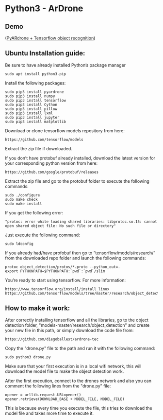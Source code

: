 # Python3 - ArDrone
## Demo
([PyARdrone + Tensorflow object recognition](https://drive.google.com/open?id=15-YeUDQg23QysssecI_6iY1-p89EAxBu))

## Ubuntu Installation guide:

Be sure to have already installed Python’s package manager
```
sudo apt install python3-pip
```

Install the following packages:
```
sudo pip3 install pyardrone
sudo pip3 install numpy
sudo pip3 install tensorflow
sudo pip3 install Cython
sudo pip3 install pillow
sudo pip3 install lxml
sudo pip3 install jupyter
sudo pip3 install matplotlib
```

Download or clone tensorflow models repository from here:
```
https://github.com/tensorflow/models
```
Extract the zip file if downloaded.

If you don’t have protobuf already installed, download the latest version for your corresponding python version from here:
```
https://github.com/google/protobuf/releases
```
Extract the zip file and go to the protobuf folder to execute the following commands:
```
sudo ./configure
sudo make check
sudo make install
```

If you get the following error:
```
"protoc: error while loading shared libraries: libprotoc.so.15: cannot open shared object file: No such file or directory"
```
Just execute the following command:
```
sudo ldconfig
```
If you already had/have profobuf then go to “tensorflow/models/research/” from the downloaded repo folder and launch the following commands:
```
protoc object_detection/protos/*.proto --python_out=.
export PYTHONPATH=$PYTHONPATH:`pwd`:`pwd`/slim
```

You’re ready to start using tensorflow.
For more information:
```
https://www.tensorflow.org/install/install_linux
https://github.com/tensorflow/models/tree/master/research/object_detection
```

## How to make it work:

After correctly installing tensorflow and all the libraries, go to the object detection folder, "models-master/research/object_detection" and create your new file in this path, or simply download the code file from:
```
https://github.com/diegoballest/ardrone-tec
```
Copy the "drone.py" file to the path and run it with the following command:
```
sudo python3 drone.py
```

Make sure that your first execution is in a local wifi network, this will download the model file to make the object detection work.

After the first execution, connect to the drones network and also you can comment the following lines from the "drone.py" file:
```
opener = urllib.request.URLopener()
opener.retrieve(DOWNLOAD_BASE + MODEL_FILE, MODEL_FILE)
```
This is because every time you execute the file, this tries to download the model file and takes more time to execute it.
